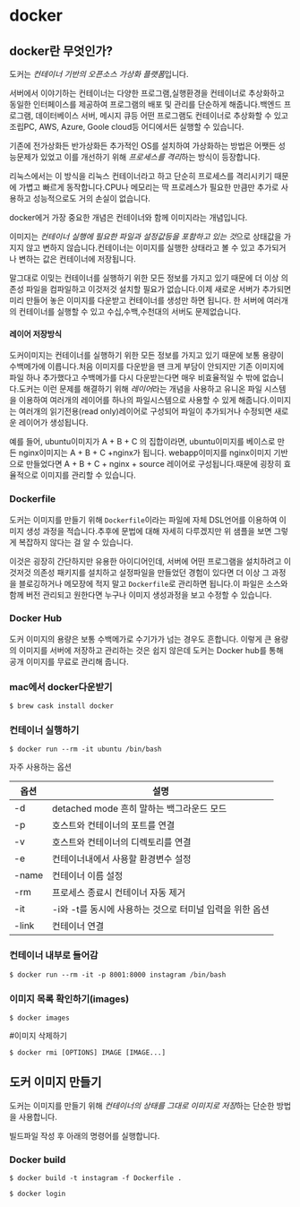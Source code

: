 # docker

## docker란 무엇인가?

도커는 *컨테이너 기반의 오픈소스 가상화 플랫폼*입니다.

서버에서 이야기하는 컨테이너는 다양한 프로그램,실행환경을 컨테이너로 추상화하고 동일한 인터페이스를 제공하여 프로그램의 배포 및 관리를 단순하게 해줍니다.백엔드 프로그램, 데이터베이스 서버, 메시지 큐등 어떤 프로그램도 컨테이너로 추상화할 수 있고 조립PC, AWS, Azure, Goole cloud등 어디에서든 실행할 수 있습니다.

기존에 전가상화든 반가상화든 추가적인 OS를 설치하여 가상화하는 방법은 어쨋든 성능문제가 있었고 이를 개선하기 위해 *프로세스를 격리*하는 방식이 등장합니다.

리눅스에서는 이 방식을 리눅스 컨테이너라고 하고 단순히 프로세스를 격리시키기 때문에 가볍고 빠르게 동작합니다.CPU나 메모리는 딱 프로레스가 필요한 만큼만 추가로 사용하고 성능적으로도 거의 손실이 없습니다.

docker에거 가장 중요한 개념은 컨테이너와 함께 이미지라는 개념입니다.

이미지는 *컨테이너 실행에 필요한 파일과 설정값등을 포함하고 있는 것*으로 상태값을 가지지 않고 변하지 않습니다.컨테이너는 이미지를 실행한 상태라고 볼 수 있고 추가되거나 변하는 값은 컨테이너에 저장됩니다.

말그대로 이밎는 컨테이너를 실행하기 위한 모든 정보를 가지고 있기 때문에 더 이상 의존성 파일을 컴파일하고 이것저것 설치할 필요가 없습니다.이제 새로운 서버가 추가되면 미리 만들어 놓은 이미지를 다운받고 컨테이너를 생성만 하면 됩니다. 한 서버에 여러개의 컨테이너를 실행할 수 있고 수십,수백,수천대의 서버도 문제없습니다.

#### 레이어 저장방식

도커이미지는 컨테이너를 실행하기 위한 모든 정보를 가지고 있기 때문에 보통 용량이 수백메가에 이릅니다.처음 이미지를 다운받을 땐 크게 부담이 안되지만 기존 이미지에 파일 하나 추가했다고 수백메가를 다시 다운받는다면 매우 비효율적일 수 밖에 없습니다.도커는 이런 문제를 해결하기 위해 *레이어*라는 개념을 사용하고 유니온 파일 시스템을 이용하여 여러개의 레이어를 하나의 파일시스템으로 사용할 수 있게 해줍니다.이미지는 여러개의 읽기전용(read only)레이어로 구성되어 파일이 추가되거나 수정되면 새로운 레이어가 생성됩니다.

예를 들어, ubuntu이미지가 A + B + C 의 집합이라면, ubuntu이미지를 베이스로 만든 nginx이미지는 A + B + C +nginx가 됩니다. webapp이미지를 nginx이미지 기반으로 만들었다면 A + B + C + nginx + source 레이어로 구성됩니다.때문에 굉장히 효율적으로 이미지를 관리할 수 있습니다.

### Dockerfile

도커는 이미지를 만들기 위해 `Dockerfile`이라는 파일에 자체 DSL언어를 이용하여 이미지 생성 과정을 적습니다.추후에 문법에 대해 자세히 다루겠지만 위 샘플을 보면 그렇게 복잡하지 않다는 걸 알 수 있습니다.

이것은 굉장히 간단하지만 유용한 아이디어인데, 서버에 어떤 프로그램을 설치하려고 이것저것 의존성 패키지를 설치하고 설정파일을 만들었던 경험이 있다면 더 이상 그 과정을 블로깅하거나 메모장에 적지 말고 `Dockerfile`로 관리하면 됩니다.이 파일은 소스와 함께 버전 관리되고 원한다면 누구나 이미지 생성과정을 보고 수정할 수 있습니다.

### Docker Hub

도커 이미지의 용량은 보통 수백메가로 수기가가 넘는 경우도 흔합니다. 이렇게 큰 용량의 이미지를 서버에 저장하고 관리하는 것은 쉽지 않은데 도커는 Docker hub를 통해 공개 이미지를 무료로 관리해 줍니다.

### mac에서 docker다운받기

```
$ brew cask install docker
```

### 컨테이너 실행하기

`$ docker run --rm -it ubuntu /bin/bash` 

자주 사용하는 옵션

| 옵션  | 설명                                                     |
| ----- | -------------------------------------------------------- |
| -d    | detached mode 흔히 말하는 백그라운드 모드                |
| -p    | 호스트와 컨테이너의 포트를 연결                          |
| -v    | 호스트와 컨테이너의 디렉토리를 연결                      |
| -e    | 컨테이너내에서 사용할 환경변수 설정                      |
| -name | 컨테이너 이름 설정                                       |
| -rm   | 프로세스 종료시 컨테이너 자동 제거                       |
| -it   | -i와 -t를 동시에 사용하는 것으로 터미널 입력을 위한 옵션 |
| -link | 컨테이너 연결                                            |

### 컨테이너 내부로 들어감

`$ docker run --rm -it -p 8001:8000 instagram /bin/bash`

### 이미지 목록 확인하기(images)

`$ docker images`

#이미지 삭제하기

`$ docker rmi [OPTIONS] IMAGE [IMAGE...]`

## 도커 이미지 만들기

도커는 이미지를 만들기 위해 *컨테이너의 상태를 그대로 이미지로 저장*하는 단순한 방법을 사용합니다.

빌드파일 작성 후 아래의 명령어를 실행합니다.

### Docker build

` $ docker build -t instagram -f Dockerfile . `

`$ docker login`